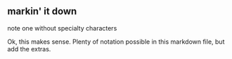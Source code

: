 ## markin' it down

note one without specialty characters

Ok, this makes sense. Plenty of notation possible in this markdown file, but add the extras. 
